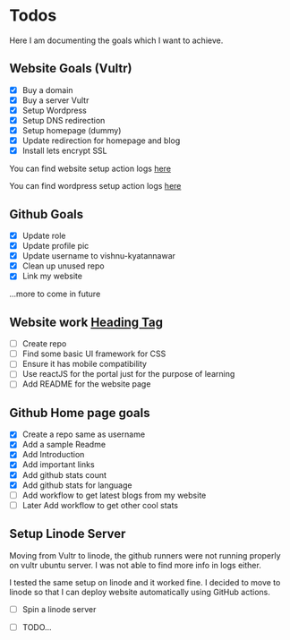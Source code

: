 # Todos
Here I am documenting the goals which I want to achieve.

## Website Goals (Vultr)
- [x] Buy a domain
- [x] Buy a server Vultr
- [x] Setup Wordpress
- [x] Setup DNS redirection
- [x] Setup homepage (dummy)
- [x] Update redirection for homepage and blog
- [x] Install lets encrypt SSL

You can find website setup action logs [here](Website-logs)

You can find wordpress setup action logs [here](Wordpress-logs)

## Github Goals
- [x] Update role
- [x] Update profile pic
- [x] Update username to vishnu-kyatannawar
- [x] Clean up unused repo
- [x] Link my website

...more to come in future

## Website work [Heading Tag](https://headingtag.com)

- [ ] Create repo
- [ ] Find some basic UI framework for CSS
- [ ] Ensure it has mobile compatibility
- [ ] Use reactJS for the portal just for the purpose of learning
- [ ] Add README for the website page

## Github Home page goals

- [x] Create a repo same as username
- [x] Add a sample Readme
- [x] Add Introduction
- [x] Add important links
- [x] Add github stats count
- [x] Add github stats for language
- [ ] Add workflow to get latest blogs from my website
- [ ] Later Add workflow to get other cool stats

## Setup Linode Server

Moving from Vultr to linode, the github runners were not running properly on vultr ubuntu server.
I was not able to find more info in logs either.

I tested the same setup on linode and it worked fine. I decided to move to linode so that I can deploy website automatically using GitHub actions.

- [ ] Spin a linode server
- [ ] TODO...


